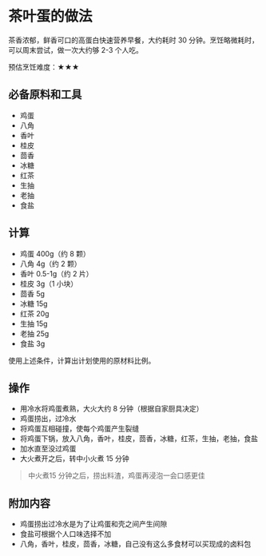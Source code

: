 # 茶叶蛋的做法

茶香浓郁，鲜香可口的高蛋白快速营养早餐，大约耗时 30 分钟。烹饪略微耗时，可以周末尝试，做一次大约够 2-3 个人吃。

预估烹饪难度：★★★

## 必备原料和工具

- 鸡蛋
- 八角
- 香叶
- 桂皮
- 茴香
- 冰糖
- 红茶
- 生抽
- 老抽
- 食盐

## 计算

- 鸡蛋 400g（约 8 颗）
- 八角 4g（约 2 颗）
- 香叶 0.5-1g（约 2 片）
- 桂皮 3g（1 小块）
- 茴香 5g
- 冰糖 15g
- 红茶 20g
- 生抽 15g
- 老抽 25g
- 食盐 3g

使用上述条件，计算出计划使用的原材料比例。

## 操作

- 用冷水将鸡蛋煮熟，大火大约 8 分钟（根据自家厨具决定）
- 鸡蛋捞出，过冷水
- 将鸡蛋互相碰撞，使每个鸡蛋产生裂缝
- 将鸡蛋下锅，放入八角，香叶，桂皮，茴香，冰糖，红茶，生抽，老抽，食盐
- 加水直至没过鸡蛋
- 大火煮开之后，转中小火煮 15 分钟

> 中火煮15 分钟之后，捞出料渣，鸡蛋再浸泡一会口感更佳

## 附加内容

- 鸡蛋捞出过冷水是为了让鸡蛋和壳之间产生间隙
- 食盐可根据个人口味选择不加
- 八角，香叶，桂皮，茴香，冰糖，自己没有这么多食材可以买现成的卤料包